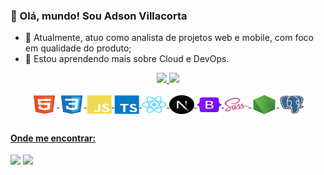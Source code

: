 ### 👋 Olá, mundo! Sou Adson Villacorta


- 🔭 Atualmente, atuo como analista de projetos web e mobile, com foco em qualidade do produto;
- 🌱 Estou aprendendo mais sobre Cloud e DevOps.

<div align="center">
<a href="https://github.com/adsonvilla">
  <img height="180em" src="https://github-readme-stats.vercel.app/api?username=adsonvilla&show_icons=true&theme=dracula&include_all_commits=true&count_private=true"/>
  <img height="180em" src="https://github-readme-stats.vercel.app/api/top-langs/?username=adsonvilla&layout=compact&langs_count=7&theme=dracula"/>
</div>
<div align="center" style="display: inline_block"><br>
  <img align="center" alt="Adson-HTML" height="30" width="40" src="https://raw.githubusercontent.com/devicons/devicon/master/icons/html5/html5-original.svg">
  <img align="center" alt="Adson-CSS" height="30" width="40" src="https://raw.githubusercontent.com/devicons/devicon/master/icons/css3/css3-original.svg">
  <img align="center" alt="Adson-Js" height="30" width="40" src="https://raw.githubusercontent.com/devicons/devicon/master/icons/javascript/javascript-plain.svg">
  <img align="center" alt="Adson-TypeScript" height="30" width="40" src="https://raw.githubusercontent.com/devicons/devicon/master/icons/typescript/typescript-plain.svg">
  <img align="center" alt="Adson-React" height="30" width="40" src="https://raw.githubusercontent.com/devicons/devicon/master/icons/react/react-original.svg">
  <img align="center" alt="Adson-Nextjs" height="30" width="40" src="https://raw.githubusercontent.com/devicons/devicon/master/icons/nextjs/nextjs-original.svg">
  <img align="center" alt="Adson-Bootstrap" height="30" width="40" src="https://raw.githubusercontent.com/devicons/devicon/master/icons/bootstrap/bootstrap-original.svg">
  <img align="center" alt="Adson-SASS" height="30" width="40" src="https://raw.githubusercontent.com/devicons/devicon/master/icons/sass/sass-original.svg">
  <img align="center" alt="Adson-Node" height="30" width="40" src="https://raw.githubusercontent.com/devicons/devicon/master/icons/nodejs/nodejs-original.svg">
  <img align="center" alt="Adson-PostgreSQL" height="30" width="40" src="https://raw.githubusercontent.com/devicons/devicon/master/icons/postgresql/postgresql-original.svg">
</div>
</div>


##
<div> 
  <h4>Onde me encontrar:</h4>
  <a href="https://www.linkedin.com/in/adsonvillacorta/" target="_blank"><img src="https://img.shields.io/badge/-LinkedIn-%230077B5?style=for-the-badge&logo=linkedin&logoColor=white" target="_blank"></a> 
  <a href = "mailto:adson2332@gmail.com"><img src="https://img.shields.io/badge/-Gmail-%23333?style=for-the-badge&logo=gmail&logoColor=white" target="_blank"></a>
</div>
